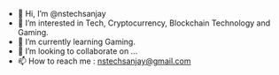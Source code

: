 - 👋 Hi, I’m @nstechsanjay
- 👀 I’m interested in Tech, Cryptocurrency, Blockchain Technology and Gaming.
- 🌱 I’m currently learning Gaming.
- 💞️ I’m looking to collaborate on ...
- 📫 How to reach me : nstechsanjay@gmail.com
